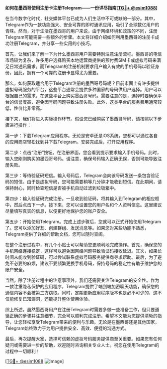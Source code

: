 **如何在墨西哥使用注册卡注册Telegram——一份详尽指南[[TG💪+ @esim1088](https://t.me/s/esim1088)]**

在当今数字化时代，社交媒体平台已成为人们生活中不可或缺的一部分。其中，Telegram作为一款功能强大、安全可靠的即时通讯应用，吸引了全球数亿用户的青睐。然而，对于生活在墨西哥的用户来说，由于网络环境和政策的不同，注册Telegram可能需要一些额外的步骤。本文将详细介绍如何利用墨西哥的注册卡成功注册Telegram，并分享一些实用的小技巧。

首先，让我们来了解一下为什么墨西哥用户需要特别注意注册流程。墨西哥的电信市场较为复杂，许多用户选择购买本地运营商提供的预付费SIM卡或虚拟号码来满足日常通讯需求。而Telegram的注册机制要求用户输入有效的手机号码以验证身份，因此，拥有一个可靠的注册卡显得尤为重要。

那么，如何获取适合用于Telegram注册的墨西哥号码呢？目前市面上有许多提供虚拟号码服务的平台，这些平台通常会提供多种国家的号码供用户选择。用户可以根据自己的需求，在这些平台上购买墨西哥号码。需要注意的是，选择时要确保平台的信誉度高，避免因号码问题导致注册失败。此外，这类平台的服务费用通常较低，性价比非常高。

接下来，我们将进入实际操作环节。假设您已经购买了墨西哥号码，请按照以下步骤进行操作：

第一步：下载Telegram应用程序。无论是安卓还是iOS系统，您都可以通过各自的应用商店轻松找到并下载Telegram。安装完成后，打开应用程序。

第二步：点击“注册”按钮。在注册界面，您会看到提示要求输入手机号码。此时，输入您刚刚购买的墨西哥号码。请注意，确保号码输入正确无误，否则可能导致注册失败。

第三步：等待验证码短信。输入号码后，Telegram会向该号码发送一条包含验证码的短信。由于是虚拟号码，您可能需要稍等几分钟才能收到短信。在此期间，请保持耐心，同时检查短信是否被手机自动过滤到垃圾箱中。

第四步：输入验证码完成注册。一旦收到验证码，将其输入到Telegram的相应框中，然后点击下一步。接下来，您可以设置您的用户名和个人资料信息。这里建议尽量填写真实的信息，以便更好地保护您的账户安全。

第五步：开始使用Telegram。完成上述步骤后，您就可以正式开始使用Telegram了。您可以添加好友、创建群组、发送消息等。如果您对某些功能不熟悉，Telegram提供了详细的帮助文档，您可以随时查阅。

在整个注册过程中，有几个小贴士可以帮助您更顺利地完成操作。首先，确保您的手机网络连接稳定，这样可以避免因网络问题导致验证码接收延迟。其次，如果长时间未能收到验证码，可以尝试联系虚拟号码服务提供商寻求帮助。最后，为了避免不必要的麻烦，建议不要频繁更换手机号码，保持号码的稳定性有助于维护您的账户安全。

当然，除了注册过程中的注意事项外，我们还需要关注Telegram的安全性。作为一款注重隐私保护的应用程序，Telegram提供了端到端加密聊天功能，确保您的通信内容不会被第三方窃取。同时，定期更新应用程序版本也是必不可少的，这不仅能修复已知漏洞，还能提升整体使用体验。

综上所述，虽然墨西哥用户在注册Telegram时需要多做一些准备工作，但只要遵循正确的步骤并注意细节，完全可以顺利完成注册。希望本文能为您提供清晰的指导，让您轻松享受Telegram带来的便利与乐趣。无论是在墨西哥还是其他国家，Telegram始终致力于为用户提供安全、高效、便捷的沟通方式。

最后，再次提醒大家，选择可信赖的虚拟号码服务提供商至关重要。如果您有任何疑问或需要进一步的帮助，欢迎随时咨询相关专业人士。祝您在使用Telegram的过程中一切顺利！

[[TG💪+ @esim1088](https://t.me/s/esim1088) ![Image](https://i.postimg.cc/4NQfJmqS/Snipaste-2025-05-13-00-14-12.png)]
